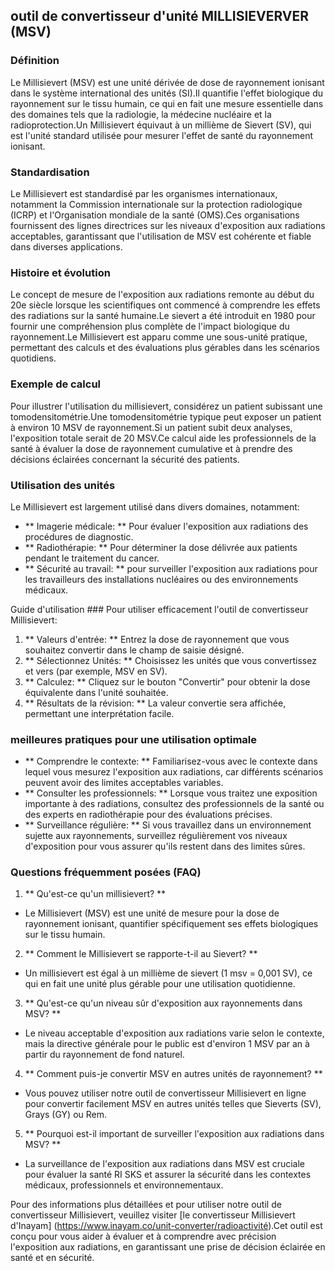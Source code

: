 ## outil de convertisseur d'unité MILLISIEVERVER (MSV)

### Définition
Le Millisievert (MSV) est une unité dérivée de dose de rayonnement ionisant dans le système international des unités (SI).Il quantifie l'effet biologique du rayonnement sur le tissu humain, ce qui en fait une mesure essentielle dans des domaines tels que la radiologie, la médecine nucléaire et la radioprotection.Un Millisievert équivaut à un millième de Sievert (SV), qui est l'unité standard utilisée pour mesurer l'effet de santé du rayonnement ionisant.

### Standardisation
Le Millisievert est standardisé par les organismes internationaux, notamment la Commission internationale sur la protection radiologique (ICRP) et l'Organisation mondiale de la santé (OMS).Ces organisations fournissent des lignes directrices sur les niveaux d'exposition aux radiations acceptables, garantissant que l'utilisation de MSV est cohérente et fiable dans diverses applications.

### Histoire et évolution
Le concept de mesure de l'exposition aux radiations remonte au début du 20e siècle lorsque les scientifiques ont commencé à comprendre les effets des radiations sur la santé humaine.Le sievert a été introduit en 1980 pour fournir une compréhension plus complète de l'impact biologique du rayonnement.Le Millisievert est apparu comme une sous-unité pratique, permettant des calculs et des évaluations plus gérables dans les scénarios quotidiens.

### Exemple de calcul
Pour illustrer l'utilisation du millisievert, considérez un patient subissant une tomodensitométrie.Une tomodensitométrie typique peut exposer un patient à environ 10 MSV de rayonnement.Si un patient subit deux analyses, l'exposition totale serait de 20 MSV.Ce calcul aide les professionnels de la santé à évaluer la dose de rayonnement cumulative et à prendre des décisions éclairées concernant la sécurité des patients.

### Utilisation des unités
Le Millisievert est largement utilisé dans divers domaines, notamment:
- ** Imagerie médicale: ** Pour évaluer l'exposition aux radiations des procédures de diagnostic.
- ** Radiothérapie: ** Pour déterminer la dose délivrée aux patients pendant le traitement du cancer.
- ** Sécurité au travail: ** pour surveiller l'exposition aux radiations pour les travailleurs des installations nucléaires ou des environnements médicaux.

Guide d'utilisation ###
Pour utiliser efficacement l'outil de convertisseur Millisievert:
1. ** Valeurs d'entrée: ** Entrez la dose de rayonnement que vous souhaitez convertir dans le champ de saisie désigné.
2. ** Sélectionnez Unités: ** Choisissez les unités que vous convertissez et vers (par exemple, MSV en SV).
3. ** Calculez: ** Cliquez sur le bouton "Convertir" pour obtenir la dose équivalente dans l'unité souhaitée.
4. ** Résultats de la révision: ** La valeur convertie sera affichée, permettant une interprétation facile.

### meilleures pratiques pour une utilisation optimale
- ** Comprendre le contexte: ** Familiarisez-vous avec le contexte dans lequel vous mesurez l'exposition aux radiations, car différents scénarios peuvent avoir des limites acceptables variables.
- ** Consulter les professionnels: ** Lorsque vous traitez une exposition importante à des radiations, consultez des professionnels de la santé ou des experts en radiothérapie pour des évaluations précises.
- ** Surveillance régulière: ** Si vous travaillez dans un environnement sujette aux rayonnements, surveillez régulièrement vos niveaux d'exposition pour vous assurer qu'ils restent dans des limites sûres.

### Questions fréquemment posées (FAQ)

1. ** Qu'est-ce qu'un millisievert? **
- Le Millisievert (MSV) est une unité de mesure pour la dose de rayonnement ionisant, quantifier spécifiquement ses effets biologiques sur le tissu humain.

2. ** Comment le Millisievert se rapporte-t-il au Sievert? **
- Un millisievert est égal à un millième de sievert (1 msv = 0,001 SV), ce qui en fait une unité plus gérable pour une utilisation quotidienne.

3. ** Qu'est-ce qu'un niveau sûr d'exposition aux rayonnements dans MSV? **
- Le niveau acceptable d'exposition aux radiations varie selon le contexte, mais la directive générale pour le public est d'environ 1 MSV par an à partir du rayonnement de fond naturel.

4. ** Comment puis-je convertir MSV en autres unités de rayonnement? **
- Vous pouvez utiliser notre outil de convertisseur Millisievert en ligne pour convertir facilement MSV en autres unités telles que Sieverts (SV), Grays (GY) ou Rem.

5. ** Pourquoi est-il important de surveiller l'exposition aux radiations dans MSV? **
- La surveillance de l'exposition aux radiations dans MSV est cruciale pour évaluer la santé RI SKS et assurer la sécurité dans les contextes médicaux, professionnels et environnementaux.

Pour des informations plus détaillées et pour utiliser notre outil de convertisseur Millisievert, veuillez visiter [le convertisseur Millisievert d'Inayam] (https://www.inayam.co/unit-converter/radioactivité).Cet outil est conçu pour vous aider à évaluer et à comprendre avec précision l'exposition aux radiations, en garantissant une prise de décision éclairée en santé et en sécurité.